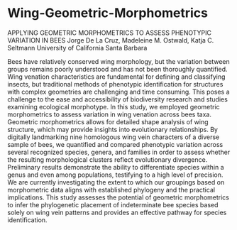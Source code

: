 # Wing-Geometric-Morphometrics
APPLYING GEOMETRIC MORPHOMETRICS TO ASSESS PHENOTYPIC VARIATION IN BEES
Jorge De La Cruz, Madeleine M. Ostwald, Katja C. Seltmann 
University of California Santa Barbara

Bees have relatively conserved wing morphology, but the variation between groups remains poorly understood and has not been thoroughly quantified. Wing venation characteristics are fundamental for defining and classifying insects, but traditional methods of phenotypic identification for structures with complex geometries are challenging and time consuming. This poses a challenge to the ease and accessibility of biodiversity research and studies examining ecological morphotype. In this study, we employed geometric morphometrics to assess variation in wing venation across bees taxa. Geometric morphometrics allows for detailed shape analysis of wing structure, which may provide insights into evolutionary relationships. By digitally landmarking nine homologous wing vein characters of a diverse sample of bees, we quantified and compared phenotypic variation across several recognized species, genera, and families in order to assess whether the resulting morphological clusters reflect evolutionary divergence. Preliminary results demonstrate the ability to differentiate species within a genus and even among populations, testifying to a high level of precision. We are currently investigating the extent to which our groupings based on morphometric data aligns with established phylogeny and the practical implications. This study assesses the potential of geometric morphometrics to infer the phylogenetic placement of indeterminate bee species based solely on wing vein patterns and provides an effective pathway for species identification.
